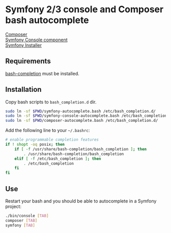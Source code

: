 # Symfony 2/3 console and Composer bash autocomplete

[Composer](https://getcomposer.org/)  
[Symfony Console component](https://symfony.com/doc/current/components/console.html)  
[Symfony Installer](https://github.com/symfony/symfony-installer)

## Requirements

[bash-completion](https://packages.debian.org/ru/stretch/bash-completion) must be installed.

## Installation

Copy bash scripts to `bash_completion.d` dir.

```bash
sudo ln -sf $PWD/symfony-autocomplete.bash /etc/bash_completion.d/
sudo ln -sf $PWD/symfony-console-autocomplete.bash /etc/bash_completion.d/
sudo ln -sf $PWD/composer-autocomplete.bash /etc/bash_completion.d/
```

Add the following line to your `~/.bashrc`:

```bash
# enable programmable completion features
if ! shopt -oq posix; then
    if [ -f /usr/share/bash-completion/bash_completion ]; then
        . /usr/share/bash-completion/bash_completion
    elif [ -f /etc/bash_completion ]; then
        . /etc/bash_completion
    fi
fi
```

## Use

Restart your bash and you should be able to autocomplete in a Symfony project:

```bash
./bin/console [TAB]
composer [TAB]
symfony [TAB]
```
